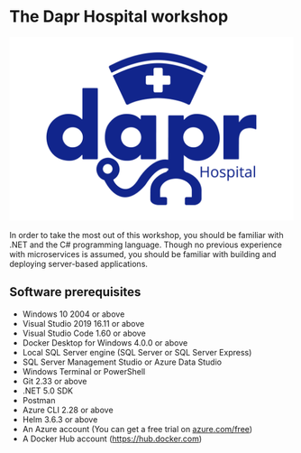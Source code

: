 # The Dapr Hospital workshop

![](images/DaprHospital-logo.png)

In order to take the most out of this workshop, you should be familiar with .NET and the C# programming language.  Though no previous experience with microservices is assumed, you should be familiar with building and deploying server-based applications.

## Software prerequisites
* Windows 10 2004 or above
* Visual Studio 2019 16.11 or above
* Visual Studio Code 1.60 or above
* Docker Desktop for Windows 4.0.0 or above
* Local SQL Server engine (SQL Server or SQL Server Express)
* SQL Server Management Studio or Azure Data Studio
* Windows Terminal or PowerShell
* Git 2.33 or above
* .NET 5.0 SDK
* Postman
* Azure CLI 2.28 or above
* Helm 3.6.3 or above
* An Azure account (You can get a free trial on [azure.com/free](https://azure.com/free))
* A Docker Hub account (https://hub.docker.com)